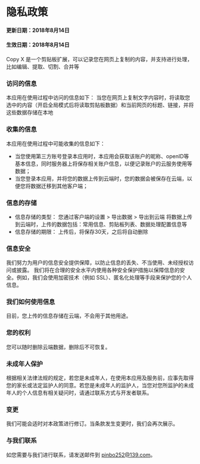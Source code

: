 # 隐私政策
#### 更新日期：2018年8月14日
#### 生效日期：2018年8月14日
Copy X 是一个剪贴板扩展，可以记录您在网页上复制的内容，并支持进行处理，比如编辑、提取、切割、合并等

### 访问的信息
本应用在使用过程中访问的信息如下：
当您在网页上复制文字内容时，将读取您选中的内容（开启全局模式后将读取剪贴板数据）和当前网页的标题、链接，并将这些数据存储在本地

### 收集的信息
本应用在使用过程中可能收集的信息如下：
- 当您使用第三方账号登录本应用时，本应用会获取该账户的昵称、openID等基本信息，同时服务器上将保存相关账户信息，以便记录账户的云服务使用等数据；
- 当您登录本应用，并将您的数据上传到云端时，您的数据会被保存在云端，以便您将数据迁移到其他客户端；

### 信息的存储
- 信息存储的类型：
您通过客户端的设置 > 导出数据 > 导出到云端 将数据上传到云端时，上传的数据包括：常用信息、剪贴板列表、数据处理配置信息等
- 信息存储的期限：
上传后，将保存30天，之后将自动删除

### 信息安全
我们努力为用户的信息安全提供保障，以防止信息的丢失、不当使用、未经授权访问或披露。
我们将在合理的安全水平内使用各种安全保护措施以保障信息的安全。例如，我们会使用加密技术（例如 SSL）、匿名化处理等手段来保护您的个人信息。

### 我们如何使用信息
目前，您上传的信息存储在云端，不会用于其他用途。

### 您的权利
您可以随时删除云端数据，删除后不可恢复。

### 未成年人保护
根据相关法律法规的规定，若您是未成年人，在使用本应用及服务前，应事先取得您的家长或法定监护人的同意。若您是未成年人的监护人，当您对您所监护的未成年人的个人信息有相关疑问时，请通过联系方式与开发者联系。

### 变更
我们可能会适时对本政策进行修订。当条款发生变更时，我们会再次展示。

### 与我们联系
如您需要与我们进行联系，请发送邮件到 pinbo252@139.com。
